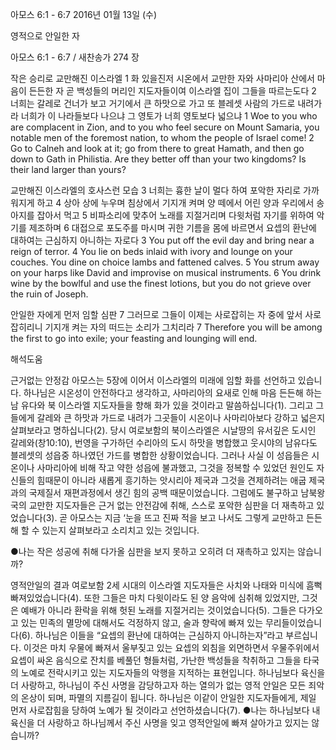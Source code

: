 아모스 6:1 - 6:7 
2016년 01월 13일 (수)

영적으로 안일한 자



아모스 6:1 - 6:7 / 새찬송가 274 장


작은 승리로 교만해진 이스라엘
1 화 있을진저 시온에서 교만한 자와 사마리아 산에서 마음이 든든한 자 곧 백성들의 머리인 지도자들이여 이스라엘 집이 그들을 따르는도다 2 너희는 갈레로 건너가 보고 거기에서 큰 하맛으로 가고 또 블레셋 사람의 가드로 내려가라 너희가 이 나라들보다 나으냐 그 영토가 너희 영토보다 넓으냐
1 Woe to you who are complacent in Zion, and to you who feel secure on Mount Samaria, you notable men of the foremost nation, to whom the people of Israel come! 2 Go to Calneh and look at it; go from there to great Hamath, and then go down to Gath in Philistia. Are they better off than your two kingdoms? Is their land larger than yours? 

교만해진 이스라엘의 호사스런 모습
3 너희는 흉한 날이 멀다 하여 포악한 자리로 가까워지게 하고 4 상아 상에 누우며 침상에서 기지개 켜며 양 떼에서 어린 양과 우리에서 송아지를 잡아서 먹고 5 비파소리에 맞추어 노래를 지절거리며 다윗처럼 자기를 위하여 악기를 제조하며 6 대접으로 포도주를 마시며 귀한 기름을 몸에 바르면서 요셉의 환난에 대하여는 근심하지 아니하는 자로다
3 You put off the evil day and bring near a reign of terror. 4 You lie on beds inlaid with ivory and lounge on your couches. You dine on choice lambs and fattened calves. 5 You strum away on your harps like David and improvise on musical instruments. 6 You drink wine by the bowlful and use the finest lotions, but you do not grieve over the ruin of Joseph.  

안일한 자에게 먼저 임할 심판
7 그러므로 그들이 이제는 사로잡히는 자 중에 앞서 사로잡히리니 기지개 켜는 자의 떠드는 소리가 그치리라
7 Therefore you will be among the first to go into exile; your feasting and lounging will end.

해석도움





근거없는 안정감 
아모스는 5장에 이어서 이스라엘의 미래에 임할 화를 선언하고 있습니다. 하나님은 시온성이 안전하다고 생각하고, 사마리아의 요새로 인해 마음 든든해 하는 남 유다와 북 이스라엘 지도자들을 향해 화가 있을 것이라고 말씀하십니다(1). 그리고 그들에게 갈레와 큰 하맛과 가드로 내려가 그곳들이 시온이나 사마리아보다 강하고 넓은지 살펴보라고 명하십니다(2). 당시 여로보함의 북이스라엘은 시날땅의 유서깊은 도시인 갈레와(창10:10), 번영을 구가하던 수리아의 도시 하맛을 병합했고 웃시야의 남유다도 블레셋의 성읍중 하나였던 가드를 병합한 상황이었습니다. 그러나 사실 이 성읍들은 시온이나 사마리아에 비해 작고 약한 성읍에 불과했고, 그것을 정복할 수 있었던 원인도 자신들의 힘때문이  아니라 새롭게 흥기하는 앗시리아 제국과 그것을 견제하려는 애굽 제국과의 국제질서 재편과정에서 생긴 힘의 공백 때문이었습니다. 그럼에도 불구하고 남북왕국의 교만한 지도자들은 근거 없는 안전감에 취해, 스스로 포악한 심판을 더 재촉하고 있었습니다(3). 곧 아모스는 지금 ‘눈을 뜨고 진짜 적을 보고 나서도 그렇게 교만하고 든든해 할 수 있는지 살펴보라고 소리치고 있는 것입니다.

●나는 작은 성공에 취해 다가올 심판을 보지 못하고 오히려 더 재촉하고 있지는 않습니까?   

영적안일의 결과 
여로보함 2세 시대의 이스라엘 지도자들은 사치와 나태와 미식에 흠뻑 빠져있었습니다(4). 또한 그들은 마치 다윗이라도 된 양 음악에 심취해 있었지만, 그것은 예배가 아니라 환락을 위해 헛된 노래를 지절거리는 것이었습니다(5). 그들은 다가오고 있는 민족의 멸망에 대해서도 걱정하지 않고, 술과 향락에 빠져 있는 무리들이었습니다(6). 하나님은 이들을 “요셉의 환난에 대하여는 근심하지 아니하는자”라고 부르십니다. 이것은 마치 우물에 빠져서 울부짖고 있는 요셉의 외침을 외면하면서 우물주위에서 요셉이 싸온 음식으로 잔치를 베풀던 형들처럼, 가난한 백성들을 착취하고 그들을 타국의 노예로 전락시키고 있는 지도자들의 악행을 지적하는 표현입니다. 하나님보다 육신을 더 사랑하고, 하나님이 주신 사명을 감당하고자 하는 열의가 없는 영적 안일은 모든 죄악의 온상이 되며, 파멸의 지름길이 됩니다. 하나님은 이같이 안일한 지도자들에게, 제일 먼저 사로잡힘을 당하여 노예가 될 것이라고 선언하셨습니다(7).
●나는 하나님보다 내 육신을 더 사랑하고 하나님께서 주신 사명을 잊고 영적안일에 빠져 살아가고 있지는 않습니까?